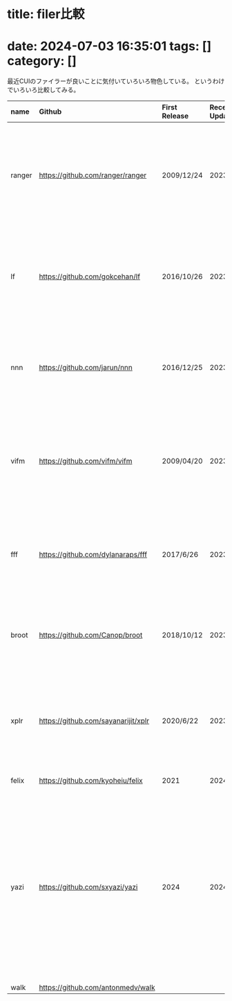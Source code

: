 title: filer比較
====================================
date: 2024-07-03 16:35:01
tags: []
category: []
====================================

最近CUIのファイラーが良いことに気付いていろいろ物色している。
というわけでいろいろ比較してみる。

| name   | Github                              | First Release | Recent Update | Implemented | Features                                                                                                                                        |
|:-------|:------------------------------------|:--------------|:--------------|:------------|:------------------------------------------------------------------------------------------------------------------------------------------------|
| ranger | https://github.com/ranger/ranger    | 2009/12/24    | 2023/5/29     | Python      | viキーバインド、プレビュー機能、複数ファイル操作、タブ機能、カスタマイズ性                                                                      |
| lf     | https://github.com/gokcehan/lf      | 2016/10/26    | 2023/6/19     | Go          | シンプルで高速、クロスプラットフォーム、拡張機能によるカスタマイズ                                                                              |
| nnn    | https://github.com/jarun/nnn        | 2016/12/25    | 2023/6/25     | C           | 軽量で高速、ディスク使用量分析、ファイルを開くためのプラグイン                                                                                  |
| vifm   | https://github.com/vifm/vifm        | 2009/04/20    | 2023/2/11     | C           | VI ライクな操作、2 ペイン表示、リモートファイル操作 (FTP, SFTP, FISH, SMB)                                                                      |
| fff    | https://github.com/dylanaraps/fff   | 2017/6/26     | 2023/5/14     | bash        | 複数ペイン表示、ファイル操作の履歴、正規表現によるフィルタリング                                                                                |
| broot  | https://github.com/Canop/broot      | 2018/10/12    | 2023/6/27     | Rust        | ツリー表示、プレビュー機能、ファイル検索、Git 統合                                                                                              |
| xplr   | https://github.com/sayanarijit/xplr | 2020/6/22     | 2023/6/22     | Rust        | ミニマルな UI、拡張機能によるカスタマイズ、Lua スクリプトによる自動化                                                                           |
| felix  | https://github.com/kyoheiu/felix    | 2021          | 2024          | Rust        | viキーバインド、                                                                                                                                |
| yazi   | https://github.com/sxyazi/yazi      | 2024          | 2024          | Rust        | パワフルな非同期処理、リアルタイム進捗表示、組み込み画像プレビュー、組み込みコードハイライト、vimライクキーバインド、プラグインシステム, etc... |
| walk   | https://github.com/antonmedv/walk   |               |               | Go          |                                                                                                                                                 |
